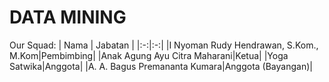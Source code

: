 # DATA MINING
Our Squad: 
|          Nama         |       Jabatan       |
|:-:|:-:|
|I Nyoman Rudy Hendrawan, S.Kom., M.Kom|Pembimbing|
|Anak Agung Ayu Citra Maharani|Ketua|
|Yoga Satwika|Anggota|
|A. A. Bagus Premananta Kumara|Anggota (Bayangan)|
